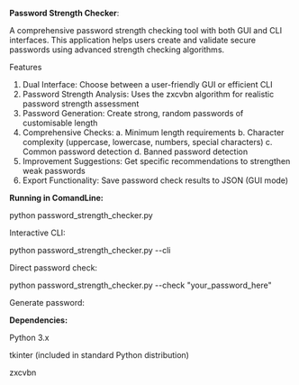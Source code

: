 **Password Strength Checker**: 

A comprehensive password strength checking tool with both GUI and CLI interfaces. This application helps users create and validate secure passwords using advanced strength checking algorithms.

Features
1. Dual Interface: Choose between a user-friendly GUI or efficient CLI
2. Password Strength Analysis: Uses the zxcvbn algorithm for realistic password strength assessment
3. Password Generation: Create strong, random passwords of customisable length
4. Comprehensive Checks:
   a. Minimum length requirements
   b. Character complexity (uppercase, lowercase, numbers, special characters)
   c. Common password detection
   d. Banned password detection
5. Improvement Suggestions: Get specific recommendations to strengthen weak passwords
6. Export Functionality: Save password check results to JSON (GUI mode)

**Running in ComandLine:**

python password_strength_checker.py

Interactive CLI:

python password_strength_checker.py --cli

Direct password check:

python password_strength_checker.py --check "your_password_here"

Generate password:


**Dependencies:**

Python 3.x

tkinter (included in standard Python distribution)

zxcvbn
